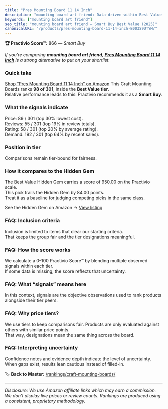 ```yaml
---
title: "Pres Mounting Board 11 14 Inch"
description: "mounting board art friend: Data-driven within Best Value ranking using the Practivio Score™. Positioned by quality, value, demand, findability, momentum."
keywords: ["mounting board art friend"]
seo_title: "mounting board art friend — Smart Buy Best Value (2025)"
canonicalURL: "/products/pres-mounting-board-11-14-inch-B003S9UTYM/"
---
```


**🏆 Practivio Score™:** 866 — _Smart Buy_


*If you're comparing **mounting board art friend**, **[Pres Mounting Board 11 14 Inch](https://www.amazon.com/dp/B003S9UTYM?tag=practivio-20)** is a strong alternative to put on your shortlist.*
### Quick take
[Shop “Pres Mounting Board 11 14 Inch” on Amazon](https://www.amazon.com/dp/B003S9UTYM?tag=practivio-20)
This Craft Mounting Boards ranks **98 of 301**, inside the **Best Value tier**.  
Relative performance leads to this: Practivio recommends it as a **Smart Buy**.

### What the signals indicate
Price: 89 / 301 (top 30% lowest cost).  
Reviews: 55 / 301 (top 19% in review totals).  
Rating: 58 / 301 (top 20% by average rating).  
Demand: 192 / 301 (top 64% by recent sales).

### Position in tier
Comparisons remain tier-bound for fairness.

### How it compares to the Hidden Gem
The Best Value Hidden Gem carries a score of 950.00 on the Practivio scale.  
This pick trails the Hidden Gem by 84.00 points.  
Treat it as a baseline for judging competing picks in the same class.  

See the Hidden Gem on Amazon → [View listing](https://www.amazon.com/dp/B00PRYQ9YU?tag=practivio-20)

### FAQ: Inclusion criteria
Inclusion is limited to items that clear our starting criteria.  
That keeps the group fair and the tier designations meaningful.

### FAQ: How the score works
We calculate a 0–100 Practivio Score™ by blending multiple observed signals within each tier.  
If some data is missing, the score reflects that uncertainty.

### FAQ: What “signals” means here
In this context, signals are the objective observations used to rank products alongside their tier peers.

### FAQ: Why price tiers?
We use tiers to keep comparisons fair. Products are only evaluated against others with similar price points.  
That way, designations mean the same thing across the board.

### FAQ: Interpreting uncertainty
Confidence notes and evidence depth indicate the level of uncertainty.  
When gaps exist, results lean cautious instead of filled-in.


🏷️ **Back to Master:** [/rankings/craft-mounting-boards/](/rankings/craft-mounting-boards/)

---
_Disclosure: We use Amazon affiliate links which may earn a commission. We don’t display live prices or review counts. Rankings are produced using a consistent, proprietary methodology._
